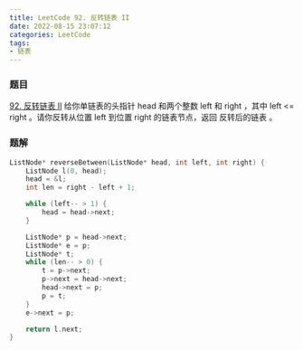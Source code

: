 ```yaml
---
title: LeetCode 92. 反转链表 II
date: 2022-08-15 23:07:12
categories: LeetCode
tags:
- 链表
---
```


### 题目
[92. 反转链表 II](https://leetcode.cn/problems/reverse-linked-list-ii/)
给你单链表的头指针 head 和两个整数 left 和 right ，其中 left <= right 。请你反转从位置 left 到位置 right 的链表节点，返回 反转后的链表 。

<!-- more -->
### 题解
``` cpp
ListNode* reverseBetween(ListNode* head, int left, int right) {
    ListNode l(0, head);
    head = &l;
    int len = right - left + 1;

    while (left-- > 1) {
        head = head->next;
    }

    ListNode* p = head->next;
    ListNode* e = p;
    ListNode* t;
    while (len-- > 0) {
        t = p->next;
        p->next = head->next;
        head->next = p;
        p = t;
    }
    e->next = p;

    return l.next;
}
```
